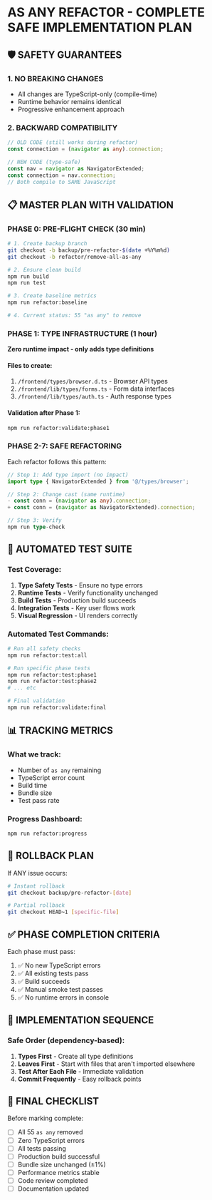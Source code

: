 # AS ANY REFACTOR - COMPLETE SAFE IMPLEMENTATION PLAN

## 🛡️ SAFETY GUARANTEES

### 1. **NO BREAKING CHANGES**
- All changes are TypeScript-only (compile-time)
- Runtime behavior remains identical
- Progressive enhancement approach

### 2. **BACKWARD COMPATIBILITY**
```typescript
// OLD CODE (still works during refactor)
const connection = (navigator as any).connection;

// NEW CODE (type-safe)
const nav = navigator as NavigatorExtended;
const connection = nav.connection;
// Both compile to SAME JavaScript
```

## 📋 MASTER PLAN WITH VALIDATION

### PHASE 0: PRE-FLIGHT CHECK (30 min)
```bash
# 1. Create backup branch
git checkout -b backup/pre-refactor-$(date +%Y%m%d)
git checkout -b refactor/remove-all-as-any

# 2. Ensure clean build
npm run build
npm run test

# 3. Create baseline metrics
npm run refactor:baseline

# 4. Current status: 55 "as any" to remove
```

### PHASE 1: TYPE INFRASTRUCTURE (1 hour)
**Zero runtime impact - only adds type definitions**

#### Files to create:
1. `/frontend/types/browser.d.ts` - Browser API types
2. `/frontend/lib/types/forms.ts` - Form data interfaces  
3. `/frontend/lib/types/auth.ts` - Auth response types

#### Validation after Phase 1:
```bash
npm run refactor:validate:phase1
```

### PHASE 2-7: SAFE REFACTORING

Each refactor follows this pattern:
```typescript
// Step 1: Add type import (no impact)
import type { NavigatorExtended } from '@/types/browser';

// Step 2: Change cast (same runtime)
- const conn = (navigator as any).connection;
+ const conn = (navigator as NavigatorExtended).connection;

// Step 3: Verify
npm run type-check
```

## 🧪 AUTOMATED TEST SUITE

### Test Coverage:
1. **Type Safety Tests** - Ensure no type errors
2. **Runtime Tests** - Verify functionality unchanged
3. **Build Tests** - Production build succeeds
4. **Integration Tests** - Key user flows work
5. **Visual Regression** - UI renders correctly

### Automated Test Commands:
```bash
# Run all safety checks
npm run refactor:test:all

# Run specific phase tests
npm run refactor:test:phase1
npm run refactor:test:phase2
# ... etc

# Final validation
npm run refactor:validate:final
```

## 📊 TRACKING METRICS

### What we track:
- Number of `as any` remaining
- TypeScript error count
- Build time
- Bundle size
- Test pass rate

### Progress Dashboard:
```bash
npm run refactor:progress
```

## 🔄 ROLLBACK PLAN

If ANY issue occurs:
```bash
# Instant rollback
git checkout backup/pre-refactor-[date]

# Partial rollback
git checkout HEAD~1 [specific-file]
```

## ✅ PHASE COMPLETION CRITERIA

Each phase must pass:
1. ✅ No new TypeScript errors
2. ✅ All existing tests pass
3. ✅ Build succeeds
4. ✅ Manual smoke test passes
5. ✅ No runtime errors in console

## 🚀 IMPLEMENTATION SEQUENCE

### Safe Order (dependency-based):
1. **Types First** - Create all type definitions
2. **Leaves First** - Start with files that aren't imported elsewhere
3. **Test After Each File** - Immediate validation
4. **Commit Frequently** - Easy rollback points

## 📝 FINAL CHECKLIST

Before marking complete:
- [ ] All 55 `as any` removed
- [ ] Zero TypeScript errors
- [ ] All tests passing
- [ ] Production build successful
- [ ] Bundle size unchanged (±1%)
- [ ] Performance metrics stable
- [ ] Code review completed
- [ ] Documentation updated
